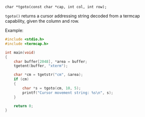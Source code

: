 `char *tgoto(const char *cap, int col, int row);`

`tgoto()` returns a cursor addressing string decoded from a termcap capability, given the column and row.

Example:
```c
#include <stdio.h>
#include <termcap.h>

int main(void)
{
    char buffer[2048], *area = buffer;
    tgetent(buffer, "xterm");

    char *cm = tgetstr("cm", &area);
    if (cm)
    {
        char *s = tgoto(cm, 10, 5);
        printf("Cursor movement string: %s\n", s);
    }

    return 0;
}
```